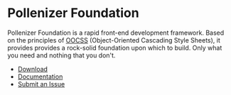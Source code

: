 # Pollenizer Foundation

Pollenizer Foundation is a rapid front-end development framework. Based on the principles of [OOCSS](https://github.com/stubbornella/oocss/wiki) (Object-Oriented Cascading Style Sheets), it provides provides a rock-solid foundation upon which to build. Only what you need and nothing that you don't.

* [Download](https://github.com/Pollenizer/Foundation/zipball/master)
* [Documentation](https://github.com/Pollenizer/Foundation/wiki)
* [Submit an Issue](https://github.com/Pollenizer/Foundation/issues/new)